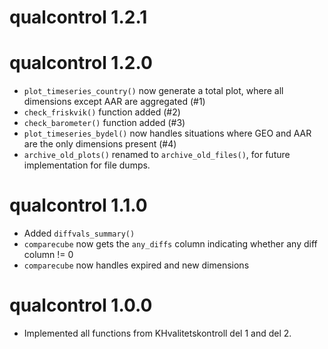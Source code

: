 # qualcontrol 1.2.1

# qualcontrol 1.2.0
* `plot_timeseries_country()` now generate a total plot, where all dimensions except AAR are aggregated (#1)
* `check_friskvik()` function added (#2)
* `check_barometer()` function added (#3)
* `plot_timeseries_bydel()` now handles situations where GEO and AAR are the only dimensions present (#4)
* `archive_old_plots()` renamed to `archive_old_files()`, for future implementation for file dumps. 

# qualcontrol 1.1.0
* Added `diffvals_summary()`
* `comparecube` now gets the `any_diffs` column indicating whether any diff column != 0
* `comparecube` now handles expired and new dimensions

# qualcontrol 1.0.0

* Implemented all functions from KHvalitetskontroll del 1 and del 2.
